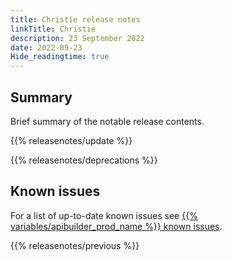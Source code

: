 ```yaml
---
title: Christie release notes
linkTitle: Christie
description: 23 September 2022
date: 2022-09-23
Hide_readingtime: true
---
```

## Summary
Brief summary of the notable release contents.

{{% releasenotes/update %}}

<!-- ## Breaking changes -->

<!-- ## Features -->

<!-- ## Fixes -->

{{% releasenotes/deprecations %}}

<!-- Regenerate modules/plugins with api-builder-tools generate-release-notes script -->
<!-- ## Updated modules -->

<!-- ## Updated plugins -->

## Known issues
For a list of up-to-date known issues see [{{% variables/apibuilder_prod_name %}} known issues](/docs/known_issues/).

{{% releasenotes/previous %}}
